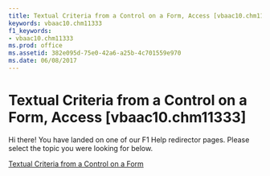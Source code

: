 ```yaml
---
title: Textual Criteria from a Control on a Form, Access [vbaac10.chm11333]
keywords: vbaac10.chm11333
f1_keywords:
- vbaac10.chm11333
ms.prod: office
ms.assetid: 382e095d-75e0-42a6-a25b-4c701559e970
ms.date: 06/08/2017
---
```



# Textual Criteria from a Control on a Form, Access [vbaac10.chm11333]

Hi there! You have landed on one of our F1 Help redirector pages. Please select the topic you were looking for below.

[Textual Criteria from a Control on a Form](http://msdn.microsoft.com/library/bb139d5e-0807-9492-442d-b7e569d8cecb%28Office.15%29.aspx)

